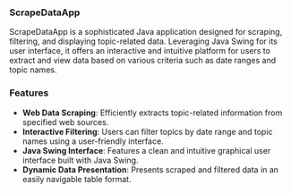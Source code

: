 ### ScrapeDataApp
ScrapeDataApp is a sophisticated Java application designed for scraping, filtering, and displaying topic-related data. Leveraging Java Swing for its user interface, it offers an interactive and intuitive platform for users to extract and view data based on various criteria such as date ranges and topic names.

### Features
- **Web Data Scraping**: Efficiently extracts topic-related information from specified web sources.
- **Interactive Filtering**: Users can filter topics by date range and topic names using a user-friendly interface.
- **Java Swing Interface**: Features a clean and intuitive graphical user interface built with Java Swing.
- **Dynamic Data Presentation**: Presents scraped and filtered data in an easily navigable table format.
